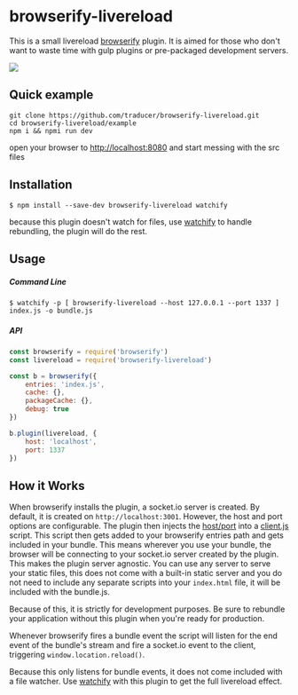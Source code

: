 # browserify-livereload

This is a small livereload [browserify](http://browserify.org/) plugin. It is aimed for those who don't want to waste time with gulp plugins or pre-packaged development servers.

<a href="https://nodei.co/npm/browserify-livereload/"><img src="https://nodei.co/npm/browserify-livereload.png?downloads=true&downloadRank=true&stars=true"></a>

Quick example
-------------

```shell
git clone https://github.com/traducer/browserify-livereload.git
cd browserify-livereload/example
npm i && npmi run dev
```

open your browser to [http://localhost:8080](http://localhost:8080) and start messing with the src files


Installation
------------
```shell
$ npm install --save-dev browserify-livereload watchify
```
because this plugin doesn't watch for files, use [watchify](https://github.com/substack/watchify) to handle rebundling, the plugin will do the rest.

Usage
-----

##### Command Line
```shell
$ watchify -p [ browserify-livereload --host 127.0.0.1 --port 1337 ] index.js -o bundle.js
```

##### API
```js
const browserify = require('browserify')
const livereload = require('browserify-livereload')

const b = browserify({
    entries: 'index.js',
    cache: {},
    packageCache: {},
    debug: true
})

b.plugin(livereload, {
    host: 'localhost',
    port: 1337
})
```

How it Works
-----------
When browserify installs the plugin, a socket.io server is created. By default, it is created on `http://localhost:3001`. However, the host and port options are configurable. The plugin then injects the [host/port](https://github.com/traducer/browserify-livereload/blob/master/lib/index.js#L15-L18) into a [client.js](https://github.com/traducer/browserify-livereload/blob/master/lib/socket-client.js) script. This script then gets added to your browserify entries path and gets included in your bundle. This means wherever you use your bundle, the browser will be connecting to your socket.io server created by the plugin. This makes the plugin server agnostic. You can use any server to serve your static files, this does not come with a built-in static server and you do not need to include any separate scripts into your `index.html` file, it will be included with the bundle.js.

Because of this, it is strictly for development purposes. Be sure to rebundle your application without this plugin when you're ready for production. 

Whenever browserify fires a bundle event the script will listen for the end event of the bundle's stream and fire a socket.io event to the client, triggering `window.location.reload()`.

Because this only listens for bundle events, it does not come included with a file watcher. Use  [watchify](https://github.com/substack/watchify) with this plugin to get the full livereload effect.
